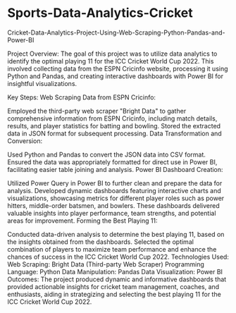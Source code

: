 # Sports-Data-Analytics-Cricket
Cricket-Data-Analytics-Project-Using-Web-Scraping-Python-Pandas-and-Power-BI

Project Overview:
The goal of this project was to utilize data analytics to identify the optimal playing 11 for the ICC Cricket World Cup 2022. This involved collecting data from the ESPN Cricinfo website, processing it using Python and Pandas, and creating interactive dashboards with Power BI for insightful visualizations.

Key Steps:
Web Scraping Data from ESPN Cricinfo:

Employed the third-party web scraper "Bright Data" to gather comprehensive information from ESPN Cricinfo, including match details, results, and player statistics for batting and bowling.
Stored the extracted data in JSON format for subsequent processing.
Data Transformation and Conversion:

Used Python and Pandas to convert the JSON data into CSV format.
Ensured the data was appropriately formatted for direct use in Power BI, facilitating easier table joining and analysis.
Power BI Dashboard Creation:

Utilized Power Query in Power BI to further clean and prepare the data for analysis.
Developed dynamic dashboards featuring interactive charts and visualizations, showcasing metrics for different player roles such as power hitters, middle-order batsmen, and bowlers.
These dashboards delivered valuable insights into player performance, team strengths, and potential areas for improvement.
Forming the Best Playing 11:

Conducted data-driven analysis to determine the best playing 11, based on the insights obtained from the dashboards.
Selected the optimal combination of players to maximize team performance and enhance the chances of success in the ICC Cricket World Cup 2022.
Technologies Used:
Web Scraping: Bright Data (Third-party Web Scraper)
Programming Language: Python
Data Manipulation: Pandas
Data Visualization: Power BI
Outcomes:
The project produced dynamic and informative dashboards that provided actionable insights for cricket team management, coaches, and enthusiasts, aiding in strategizing and selecting the best playing 11 for the ICC Cricket World Cup 2022.
